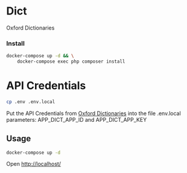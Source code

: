 # Dict

Oxford Dictionaries

### Install

```bash
docker-compose up -d && \
    docker-compose exec php composer install
```

# API Credentials

```bash
cp .env .env.local
```
Put the API Credentials from [Oxford Dictionaries](https://developer.oxforddictionaries.com/) into the file .env.local parameters: APP_DICT_APP_ID and APP_DICT_APP_KEY

## Usage

```bash
docker-compose up -d
```

Open [http://localhost/](http://localhost/)
